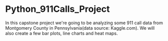 # Python_911Calls_Project
In this capstone project we're going to be analyzing some 911 call data from Montgomery County in Pennsylvania(data source: Kaggle.com). We will also create a few bar plots, line charts and heat maps.
